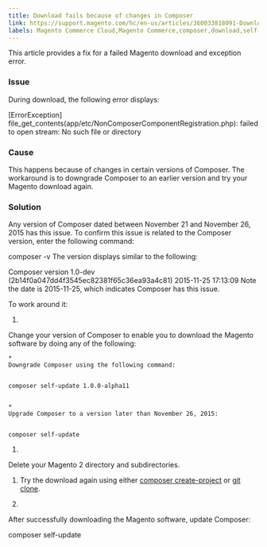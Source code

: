 ```yaml
---
title: Download fails because of changes in Composer
link: https://support.magento.com/hc/en-us/articles/360033818091-Download-fails-because-of-changes-in-Composer
labels: Magento Commerce Cloud,Magento Commerce,composer,download,self-update,2.x.x,how to
---
```


This article provides a fix for a failed Magento download and exception error.

### Issue

During download, the following error displays:

[ErrorException]
 file\_get\_contents(app/etc/NonComposerComponentRegistration.php): failed to open stream: No such file or directory
### Cause

This happens because of changes in certain versions of Composer. The workaround is to downgrade Composer to an earlier version and try your Magento download again.

### Solution

Any version of Composer dated between November 21 and November 26, 2015 has this issue. To confirm this issue is related to the Composer version, enter the following command:

composer -v
The version displays similar to the following:

Composer version 1.0-dev (2b14f0a047dd4f3545ec82381f65c36ea93a4c81) 2015-11-25 17:13:09
Note the date is 2015-11-25, which indicates Composer has this issue.

To work around it:

1. 
Change your version of Composer to enable you to download the Magento software by doing any of the following:

	
	* 
	Downgrade Composer using the following command:
	
	
	composer self-update 1.0.0-alpha11
	
	
	* 
	Upgrade Composer to a version later than November 26, 2015:
	
	
	composer self-update

1. 
Delete your Magento 2 directory and subdirectories.

1. Try the download again using either [composer create-project](https://devdocs.magento.com/guides/v2.3/install-gde/composer.html) or [git clone](https://devdocs.magento.com/guides/v2.3/install-gde/prereq/dev_install.html).

1. 
After successfully downloading the Magento software, update Composer:

composer self-update

